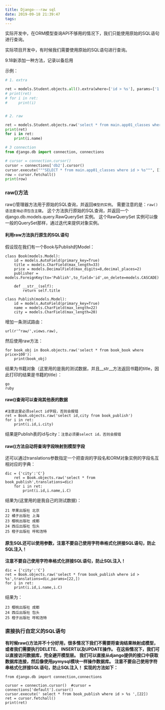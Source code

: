 ```yaml
---
title: Django---raw sql
date: 2019-09-18 21:39:47
tags:
---
```


实际开发中，在ORM模型查询API不够用的情况下，我们只能使用原始的SQL语句进行查询。

实际项目开发中，有时候我们需要使用原始的SQL语句进行查询。

9.18新添加一种方法，记录以备后用

<!--more-->

示例：

```python
# 1. extra

ret = models.Student.objects.all().extra(where=['id > %s'], params=['1'], order_by=['-id'])
# print(ret)
# for i in ret:
#     print(i)


# 2. raw

ret = models.Student.objects.raw('select * from main.app01_classes where id <= 2')
print(ret)
for i in ret:
    print(i.name)

# 3 connection
from django.db import connection, connections

# cursor = connection.cursor()
cursor = connections['db2'].cursor()
cursor.execute("""SELECT * from main.app01_classes where id > %s""", [1])
row = cursor.fetchall()
print(row)
```



### raw()方法

raw()管理器方法用于原始的SQL查询，并返回`模型的实例`。 需要注意的是：`raw()语法查询必须包含主键`。 这个方法执行原始的SQL查询，并返回一个django.db.models.query.RawQuerySet 实例。 这个RawQuerySet 实例可以像一般的QuerySet那样，通过迭代来提供对象实例。

#### 利用raw方法执行原生的SQL语句

假设现在我们有一个Book与Publish的Model：

```
class Book(models.Model):
    id = models.AutoField(primary_key=True)
    title = models.CharField(max_length=33)
    price = models.DecimalField(max_digits=8,decimal_places=2)
    publisher = models.ForeignKey(to='Publish',to_field='id',on_delete=models.CASCADE)
    
    def __str__(self):
        return self.title

class Publish(models.Model):
    id = models.AutoField(primary_key=True)
    name = models.CharField(max_length=22)
    city = models.CharField(max_length=20)
```

增加一条测试路由：

```
url(r'^raw/',views.raw),
```

然后使用raw方法：

```
for book_obj in Book.objects.raw('select * from book_book where price>100'):
    print(book_obj)
```

结果为书籍对象（这里用的是我的测试数据，并且__str__方法返回书籍的title，因此打印的结果是书籍的title）：

```
go
ruby
```

#### raw()查询可以查询其他表的数据

```
#注意这里必须select id字段，否则会报错
ret = Book.objects.raw('select id,city from book_publish')
for i in ret:
    print(i.id,i.city)
```

结果是Publish表的id与city：`注意必须要select id，否则会报错`

#### raw()方法自动将查询字段映射到模型字段

还可以通过translations参数指定一个把查询的字段名和ORM对象实例的字段名互相对应的字典：

```
dic = {'city':'C'}
    ret = Book.objects.raw('select * from book_publish',translations=dic)
    for i in ret:
        print(i.id,i.name,i.C)
```

结果为(这里用的是我自己的测试数据)：

```
21 苹果出版社 北京
22 橘子出版社 上海
23 樱桃出版社 成都
24 西瓜出版社 包头
25 橙子出版社 呼和浩特
```

#### 原生SQL还可以使用参数，注意不要自己使用字符串格式化拼接SQL语句，防止SQL注入！

**注意不要自己使用字符串格式化拼接SQL语句，防止SQL注入！**

```
dic = {'city':'C'}
ret = Book.objects.raw('select * from book_publish where id > %s',translations=dic,params=[22,])
for i in ret:
    print(i.id,i.name,i.C)
```

结果为：

```
23 樱桃出版社 成都
24 西瓜出版社 包头
25 橙子出版社 呼和浩特
```

### 直接执行自定义的SQL语句

**有时候raw()方法并不十分好用，很多情况下我们不需要将查询结果映射成模型，或者我们需要执行DELETE、 INSERT以及UPDATE操作。** **在这些情况下，我们可以直接访问数据库，完全避开模型层。** **我们可以直接从django提供的接口中获取数据库连接，然后像使用pymysql模块一样操作数据库。** **注意不要自己使用字符串格式化拼接SQL语句，防止SQL注入！** **实现的方法如下：**

```
from django.db import connection,connections

cursor = connection.cursor()  #cursor = connections['default'].cursor()
cursor.execute(' select * from book_publish where id > %s ',[22])
ret = cursor.fetchall()
print(ret)
```